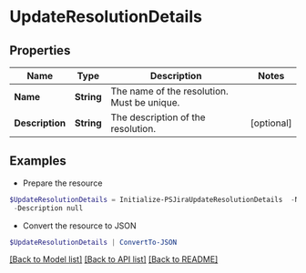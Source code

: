 # UpdateResolutionDetails
## Properties

Name | Type | Description | Notes
------------ | ------------- | ------------- | -------------
**Name** | **String** | The name of the resolution. Must be unique. | 
**Description** | **String** | The description of the resolution. | [optional] 

## Examples

- Prepare the resource
```powershell
$UpdateResolutionDetails = Initialize-PSJiraUpdateResolutionDetails  -Name null `
 -Description null
```

- Convert the resource to JSON
```powershell
$UpdateResolutionDetails | ConvertTo-JSON
```

[[Back to Model list]](../README.md#documentation-for-models) [[Back to API list]](../README.md#documentation-for-api-endpoints) [[Back to README]](../README.md)

